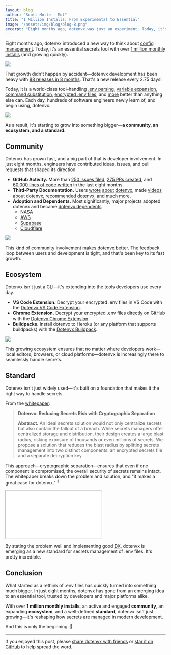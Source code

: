 ```yaml
---
layout: blog
author: "Scott Motte – Mot"
title: "1 Million Installs: From Experimental to Essential"
image: "/assets/img/blog/blog-8.png"
excerpt: "Eight months ago, dotenvx was just an experiment. Today, it's an essential tool with over 1 million monthly installs."
---
```


Eight months ago, dotenvx introduced a new way to think about [config management](/blog/2024/06/24/dotenvx-next-generation-config-management.html). Today, it's an essential secrets tool with over [1 million monthly installs](https://www.npmjs.com/package/@dotenvx/dotenvx) (and growing quickly).

<a href="https://npm.chart.dev/@dotenvx/dotenvx" target="_blank"><img src="https://github.com/user-attachments/assets/776ed814-b2d0-49be-a61f-98ed494c7aa3" /></a>

That growth didn't happen by accident—dotenvx development has been heavy with [88 releases in 8 months](https://github.com/dotenvx/dotenvx/blob/main/CHANGELOG.md#1383). That's a new release every 2.75 days!

Today, it is a world-class tool–handling [.env parsing](https://dotenvx.com/docs/quickstart), [variable expansion](https://dotenvx.com/docs/advanced/run-variable-expansion), [command substitution](https://dotenvx.com/docs/advanced/run-command-substitution), [encrypted .env files](https://dotenvx.com/docs/env-file#encryption), and [more](https://dotenvx.com/docs/advanced) better than anything else can. Each day, hundreds of software engineers newly learn of, and begin using, dotenvx.

<img src="https://github.com/user-attachments/assets/1297f2d5-579d-4894-8bc2-91f0f90e4f91" />

As a result, it's starting to grow into something bigger—**a community, an ecosystem, and a standard.**

## Community

Dotenvx has grown fast, and a big part of that is developer involvement. In just eight months, engineers have contributed ideas, issues, and pull requests that shaped its direction.

* **GitHub Activity.** More than [250 issues filed](https://github.com/dotenvx/dotenvx/issues), [275 PRs created](https://github.com/dotenvx/dotenvx/pulls), and [60,000 lines of code written](https://github.com/user-attachments/assets/1258fd84-165c-4947-b13b-ffeb49822860) in the last eight months.
* **Third-Party Documentation.** Users [wrote](https://medium.com/@t.dekiere/boost-dx-with-dotenvx-71e276dce6f6) [about](https://parottasalna.com/2024/06/30/migrating-from-env-to-dotenvx/) [dotenvx](https://dev.to/this-is-learning/exploring-dotenvx-46ng), made [videos](https://youtu.be/xcBHX2m2pNw?t=102) [about](https://www.youtube.com/watch?v=1p2MS8rKHzU&t=3s) [dotenvx](https://www.youtube.com/watch?v=APhfQ2xya9A), [recommended](https://www.reddit.com/r/webdev/comments/1gteux5/comment/lxmhzue/) [dotenvx](https://www.reddit.com/r/Python/comments/1gud1h9/comment/lxtv16s/), and [much](https://railway.com/template/zXEiVF) [more](https://forums.docker.com/t/docker-compose-argument-to-replace-env-file-directive-or-argument-to-enable-host-environment-passthrough/141671).
* **Adoption and Dependents.** Most significantly, major projects adopted dotenvx and became [dotenvx dependents](https://github.com/dotenvx/dotenvx/network/dependents).
    * [NASA](https://github.com/nasa/earthdata-search)
    * [AWS](https://docs.amplify.aws/nextjs/deploy-and-host/fullstack-branching/secrets-and-vars/#local-environment-2)
    * [Supabase](https://github.com/supabase/supabase/blob/master/examples/slack-clone/nextjs-slack-clone-dotenvx/README.md)
    * [Cloudflare](https://github.com/cloudflare/templates)

<img src="https://github.com/user-attachments/assets/7cb15832-8e91-494b-b825-4fe0f54fbbed" />

This kind of community involvement makes dotenvx better. The feedback loop between users and development is tight, and that's been key to its fast growth.

## Ecosystem

Dotenvx isn't just a CLI—it's extending into the tools developers use every day.

* **VS Code Extension.** Decrypt your encrypted .env files in VS Code with the [Dotenvx VS Code Extension](https://dotenvx.com/vscode-extension/).
* **Chrome Extension.** Decrypt your encrypted .env files directly on GitHub with the [Dotenvx Chrome Extension](https://dotenvx.com/chrome-extension).
* **Buildpacks.** Install dotenvx to Heroku (or any platform that supports buildpacks) with the [Dotenvx Buildpack](https://github.com/dotenvx/heroku-buildpack-dotenvx).

<a href="https://dotenvx.com/mods"><img src="https://github.com/user-attachments/assets/70047aa8-3510-463a-8858-d27a05e8777f" /></a>

This growing ecosystem ensures that no matter where developers work—local editors, browsers, or cloud platforms—dotenvx is increasingly there to seamlessly handle secrets.

## Standard

Dotenvx isn't just widely used—it's built on a foundation that makes it the right way to handle secrets.

From the [whitepaper](https://dotenvx.com/dotenvx.pdf):

> **Dotenvx: Reducing Secrets Risk with Cryptographic Separation**
> 
> **Abstract.** An ideal secrets solution would not only centralize secrets but also contain the fallout of a breach. While secrets managers offer centralized storage and distribution, their design creates a large blast radius, risking exposure of thousands or even millions of secrets. We propose a solution that reduces the blast radius by splitting secrets management into two distinct components: an encrypted secrets file and a separate decryption key.

This approach—cryptographic separation—ensures that even if one component is compromised, the overall security of secrets remains intact. The whitepaper breaks down the problem and solution, and "it makes a great case for dotenvx." <sup><a href="https://github.com/dotenvx/dotenvx/issues/537#issue-2881322629">1</a></sup> 

<iframe src="/dotenvx.pdf?v={{ site.time | date: '%Y%m%d%H%M%S' }}" class="w-[700px] aspect-[8.5/11] max-w-full max-h-screen border-0 mx-auto"></iframe>

By stating the problem well and implementing good <abbr title="Developer Experience">DX</abbr>, dotenvx is emerging as a new standard for secrets management of .env files. It's pretty incredible.

## Conclusion

What started as a rethink of .env files has quickly turned into something much bigger. In just eight months, dotenvx has gone from an emerging idea to an essential tool, trusted by developers and major platforms alike.

With over **1 million monthly installs**, an active and engaged **community**, an expanding **ecosystem**, and a well-defined **standard**, dotenvx isn't just growing—it's reshaping how secrets are managed in modern development.

And this is only the beginning. 💪

---

If you enjoyed this post, please [share dotenvx with friends](https://github.com/dotenvx/dotenvx) or [star it on GitHub](https://github.com/dotenvx/dotenvx) to help spread the word.
